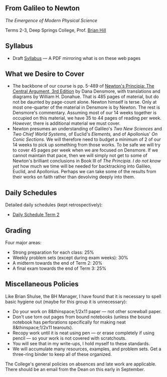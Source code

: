 ## From Galileo to Newton

*The Emergence of Modern Physical Science*

Terms 2-3, Deep Springs College, Prof. [Brian Hill](../index.html)

## Syllabus

* Draft [Syllabus](./NewtonSyllabus.pdf) &mdash; A PDF mirroring what is on these web pages

## What we Desire to Cover

* The backbone of our course is pp. 5-489 of [Newton's Principia: The Central Argument, 3rd Edition](https://www.amazon.com/Newtons-Principia-Central-Argument-Translation/dp/1888009241) by Dana Densmore, with translations and diagrams by William H. Donahue. That is 485 pages of material, but do not be daunted by page-count alone. Newton himself is terse. Only at most one-quarter of the material in Densmore is by Newton. The rest is Densmore's commentary. Assuming most of our 14 weeks together is occupied on this material, we have 35 to 44 pages of reading per week. *However,* there is additional material we must cover.
* Newton presumes an understanding of Galileo's *Two New Sciences* and *Two Chief World Systems,* of Euclid's *Elements,* and of Apollonius' *On Conic Sections.* We will therefore need to budget a minimum of 2 of our 14 weeks to pick up something from those works. To be safe we will try to cover 45 pages per week when we are focused on Densmore. If we cannot maintain that pace, then we will simply not get to some of Newton's brilliant conclusions in Book III of *The Principia.* *I do not know yet* how much we time will be needed for backtracking into Galileo, Euclid, and Apollonius. Perhaps we can take some of the results from their works on faith rather than devolving deeply into them.
  
## Daily Schedules

Detailed daily schedules (kept retrospectively):

* [Daily Schedule Term 2](./daily_schedule_term_2.html)

## Grading

Four major areas:

* Strong preparation for each class: 25%
* Weekly problem sets (except during exam weeks): 30%
* A midterm towards the end of Term 2: 20%
* A final exam towards the end of Term 3: 25%

## Miscellaneous Policies

Like Brian Shulse, the BH Manager, I have found that it is necessary to spell basic hygiene out (maybe for this group it is unnecessary):

* Do your work on 8&thinspace;1/2x11 paper &mdash; not other screwball paper.
* Don't use torn out pages from bound notebooks (unless the bound notebook has perforations specifically for making neat 8&thinspace;1/2x11 tearouts).
* Recopy work until it is neat using pen &mdash; or erase completely if using pencil &mdash; so your work is not covered with scratchouts.
* You will see that in my write-ups, I hold myself to these standards.
* We will accumulate many resources, examples, and problem sets. Get a three-ring binder to keep all of these organized.

The College's general policies on absences and late work are applicable. There
should be an email from the Dean on this early in September.
